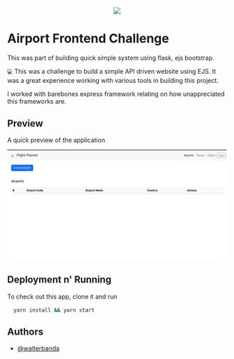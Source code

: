 
<p align="center">
    <img align="center" src="https://cdn.dribbble.com/users/60166/screenshots/10872300/media/ba277eb11fa7c7b2e3014d0f9a0ada71.jpeg" height="128">
</p>

# Airport Frontend Challenge

This was part of building quick simple system using flask, ejs bootstrap.

`💻` This was a challenge to build a simple API driven website using EJS. It was a great experience working with  various tools in building this project.

I worked with barebones express framework relating on how unappreciated this frameworks are. 

## Preview

A quick preview of the application

![Demo GIF](/docs/demo.gif)


## Deployment n' Running

To check out this app, clone it and run 

```bash
  yarn install && yarn start
```


## Authors

- [@walterbanda](https://www.github.com/mmurima-kai)

